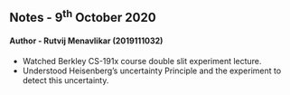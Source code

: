 ## Notes - 9<sup>th</sup> October 2020

#### Author - Rutvij Menavlikar (2019111032)

- Watched Berkley CS-191x course double slit experiment lecture.
- Understood Heisenberg’s uncertainty Principle and the experiment to detect this uncertainty.